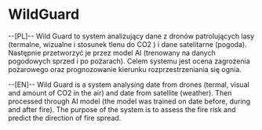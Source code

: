 # WildGuard

--[PL]--
Wild Guard to system analizujący dane z dronów patrolujących lasy (termalne, wizualne i stosunek tlenu do CO2 ) i dane satelitarne (pogoda). Następnie przetworzyć je przez model AI (trenowany na danych pogodowych sprzed i po pożarach). Celem systemu jest ocena zagrożenia pożarowego oraz prognozowanie kierunku rozprzestrzeniania się ognia.

--[EN]--
Wild Guard is a system analysing date from drones (termal, visual and amount of CO2 in the air) and date from satellite (weather). Then processed through AI model (the model was trained on date before, during and after fire). The purpose of the system is to assess the fire risk and predict the direction of fire spread.
